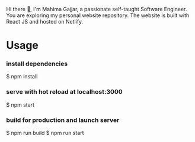 Hi there 👋, I'm Mahima Gajjar, a passionate self-taught Software Engineer. You are exploring my personal website repository. The website is built with React JS and hosted on Netlify.




# Usage

### install dependencies
$ npm install

### serve with hot reload at localhost:3000
$ npm start

### build for production and launch server
$ npm run build
$ npm run start
